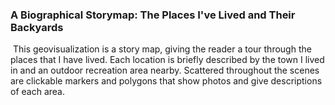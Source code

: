 ### A Biographical Storymap: The Places I've Lived and Their Backyards

​	This geovisualization is a story map, giving the reader a tour through the places that I have lived. Each location is briefly described by the town I lived in and an outdoor recreation area nearby. Scattered throughout the scenes are clickable markers and polygons that show photos and give descriptions of each area.